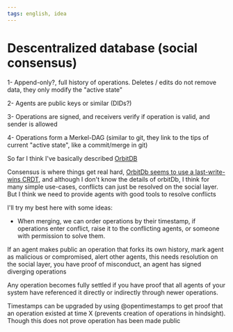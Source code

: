 ```yaml
---
tags: english, idea
---
```


# Descentralized database (social consensus)

1- Append-only?, full history of operations. Deletes / edits do not remove data, they only modify the "active state"

2- Agents are public keys or similar (DIDs?)

3- Operations are signed, and receivers verify if operation is valid, and sender is allowed

4- Operations form a Merkel-DAG (similar to git, they link to the tips of current "active state", like a commit/merge in git)

So far I think I've basically described [OrbitDB](https://github.com/orbitdb/orbit-db)

Consensus is where things get real hard, [OrbitDb seems to use a last-write-wins CRDT](https://news.ycombinator.com/item?id=22920204), and although I don't know the details of orbitDb, I think for many simple use-cases, conflicts can just be resolved on the social layer. But I think we need to provide agents with good tools to resolve conflicts

I'll try my best here with some ideas:

- When merging, we can order operations by their timestamp, if operations enter conflict, raise it to the conflicting agents, or someone with permission to solve them.

If an agent makes public an operation that forks its own history, mark agent as malicious or compromised, alert other agents, this needs resolution on the social layer, you have proof of misconduct, an agent has signed diverging operations

Any operation becomes fully settled if you have proof that all agents of your system have referenced it directly or indirectly through newer operations.

Timestamps can be upgraded by using @opentimestamps to get proof that an operation existed at time X (prevents creation of operations in hindsight). Though this does not prove operation has been made public
